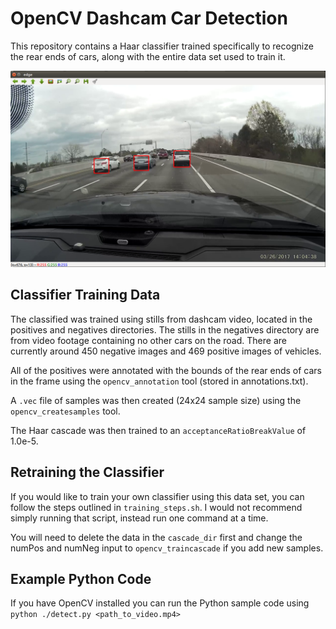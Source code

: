 OpenCV Dashcam Car Detection
============================

This repository contains a Haar classifier trained specifically to recognize the 
rear ends of cars, along with the entire data set used to train it.

![Demo Image](demo.png)

Classifier Training Data
------------------------

The classified was trained using stills from dashcam video, located in the positives and 
negatives directories. The stills in the negatives directory are from video footage containing 
no other cars on the road. There are currently around 450 negative images and 469 positive images
of vehicles. 

All of the positives were annotated with the bounds of the rear ends of cars in the frame 
using the `opencv_annotation` tool (stored in annotations.txt). 

A `.vec` file of samples was then created (24x24 sample size) using the `opencv_createsamples` 
tool.

The Haar cascade was then trained to an `acceptanceRatioBreakValue` of 1.0e-5.

Retraining the Classifier
-------------------------

If you would like to train your own classifier using this data set, you can follow the steps
outlined in `training_steps.sh`. I would not recommend simply running that script, instead run
one command at a time. 

You will need to delete the data in the `cascade_dir` first and change the numPos and numNeg input 
to `opencv_traincascade` if you add new samples. 

Example Python Code
-------------------

If you have OpenCV installed you can run the Python sample code using `python ./detect.py <path_to_video.mp4>`